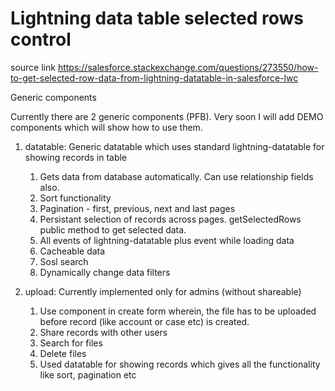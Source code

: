 # Lightning data table selected rows control
source link
https://salesforce.stackexchange.com/questions/273550/how-to-get-selected-row-data-from-lightning-datatable-in-salesforce-lwc

Generic components

Currently there are 2 generic components (PFB). Very soon I will add DEMO components which will show how to use them.

1. datatable: Generic datatable which uses standard lightning-datatable for showing records in table <br/>
     1. Gets data from database automatically. Can use relationship fields also. <br/>
     2. Sort functionality <br/>
     3. Pagination - first, previous, next and last pages <br/>
     4. Persistant selection of records across pages. getSelectedRows public method to get selected data. <br/>
     5. All events of lightning-datatable plus event while loading data <br/>
     6. Cacheable data <br/>
     7. Sosl search <br/>
     8. Dynamically change data filters <br/>

2. upload: Currently implemented only for admins (without shareable)  <br/>
    1. Use component in create form wherein, the file has to be uploaded before record (like account or case etc) is created. <br/>
    2. Share records with other users <br/>
    3. Search for files <br/>
    4. Delete files <br/>
    5. Used datatable for showing records which gives all the functionality like sort, pagination etc <br/>
    
     
